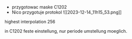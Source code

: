 - przygotowac maske C1202
- Nico przygotuje protokol
![[2023-12-14_11h15_53.png]]

highest interpolation 256


in C1202 feste einstellung, nur periode umstellung moeglich.
